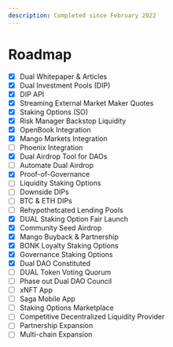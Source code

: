 ```yaml
---
description: Completed since February 2022
---
```


# Roadmap

* [x] Dual Whitepaper & Articles
* [x] Dual Investment Pools (DIP)
* [x] DIP API
* [x] Streaming External Market Maker Quotes
* [x] Staking Options (SO)
* [x] Risk Manager Backstop Liquidity
* [x] OpenBook Integration
* [x] Mango Markets Integration
* [ ] Phoenix Integration
* [x] Dual Airdrop Tool for DAOs
* [ ] Automate Dual Airdrop
* [x] Proof-of-Governance
* [ ] Liquidity Staking Options
* [ ] Downside DIPs
* [ ] BTC & ETH DIPs
* [ ] Rehypothetcated Lending Pools
* [x] DUAL Staking Option Fair Launch
* [x] Community Seed Airdrop
* [x] Mango Buyback & Partnership
* [x] BONK Loyalty Staking Options
* [x] Governance Staking Options
* [x] Dual DAO Constituted
* [ ] DUAL Token Voting Quorum
* [ ] Phase out Dual DAO Council
* [ ] xNFT App
* [ ] Saga Mobile App
* [ ] Staking Options Marketplace
* [ ] Competitive Decentralized Liquidity Provider
* [ ] Partnership Expansion
* [ ] Multi-chain Expansion
